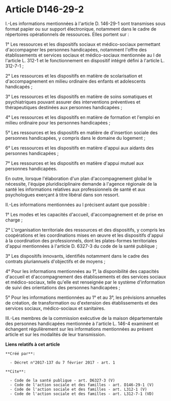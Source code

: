 # Article D146-29-2

I.-Les informations mentionnées à l'article D. 146-29-1 sont transmises sous format papier ou sur support électronique,
notamment dans le cadre de répertoires opérationnels de ressources. Elles portent sur : 

1° Les ressources et les dispositifs sociaux et médico-sociaux permettant d'accompagner les personnes handicapées, notamment
l'offre des établissements et services sociaux et médico-sociaux mentionnée au I de l'article L. 312-1 et le fonctionnement
en dispositif intégré défini à l'article L. 312-7-1 ; 

2° Les ressources et les dispositifs en matière de scolarisation et d'accompagnement en milieu ordinaire des enfants et
adolescents handicapés ; 

3° Les ressources et les dispositifs en matière de soins somatiques et psychiatriques pouvant assurer des interventions
préventives et thérapeutiques destinées aux personnes handicapées ; 

4° Les ressources et les dispositifs en matière de formation et l'emploi en milieu ordinaire pour les personnes
handicapées ; 

5° Les ressources et les dispositifs en matière de d'insertion sociale des personnes handicapées, y compris dans le domaine
du logement ; 

6° Les ressources et les dispositifs en matière d'appui aux aidants des personnes handicapées ; 

7° Les ressources et les dispositifs en matière d'appui mutuel aux personnes handicapées. 

En outre, lorsque l'élaboration d'un plan d'accompagnement global le nécessite, l'équipe pluridisciplinaire demande à
l'agence régionale de la santé les informations relatives aux professionnels de santé et aux psychologues exerçant à titre
libéral dans son ressort. 

II.-Les informations mentionnées au I précisent autant que possible : 

1° Les modes et les capacités d'accueil, d'accompagnement et de prise en charge ; 

2° L'organisation territoriale des ressources et des dispositifs, y compris les coopérations et les coordinations mises en
œuvre et les dispositifs d'appui à la coordination des professionnels, dont les plates-formes territoriales d'appui
mentionnées à l'article D. 6327-3 du code de la santé publique ; 

3° Les dispositifs innovants, identifiés notamment dans le cadre des contrats pluriannuels d'objectifs et de moyens ; 

4° Pour les informations mentionnées au 1°, la disponibilité des capacités d'accueil et d'accompagnement des établissements
et des services sociaux et médico-sociaux, telle qu'elle est renseignée par le système d'information de suivi des
orientations des personnes handicapées ; 

5° Pour les informations mentionnées au 1° et au 3°, les prévisions annuelles de création, de transformation ou d'extension
des établissements et des services sociaux, médico-sociaux et sanitaires. 

III.-Les membres de la commission exécutive de la maison départementale des personnes handicapées mentionnée à l'article L.
146-4 examinent et échangent régulièrement sur les informations mentionnées au présent article et sur les modalités de leur
transmission.

**Liens relatifs à cet article**

	**Créé par**:

	  - Décret n°2017-137 du 7 février 2017 - art. 1

	**Cite**:

	  - Code de la santé publique - art. D6327-3 (V)
	  - Code de l'action sociale et des familles - art. D146-29-1 (V)
	  - Code de l'action sociale et des familles - art. L312-1 (V)
	  - Code de l'action sociale et des familles - art. L312-7-1 (VD)
